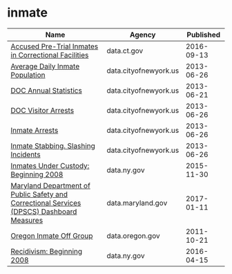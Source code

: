 # inmate

Name | Agency | Published
---- | ---- | ---------
[Accused Pre-Trial Inmates in Correctional Facilities](../socrata/b674-jy6w.md) | data.ct.gov | 2016-09-13
[Average Daily Inmate Population](../socrata/26ze-s5bx.md) | data.cityofnewyork.us | 2013-06-26
[DOC Annual Statistics](../socrata/wkaa-8g8b.md) | data.cityofnewyork.us | 2013-06-21
[DOC Visitor Arrests](../socrata/hm7r-w4y9.md) | data.cityofnewyork.us | 2013-06-26
[Inmate Arrests](../socrata/d4uz-6jaw.md) | data.cityofnewyork.us | 2013-06-26
[Inmate Stabbing. Slashing Incidents](../socrata/hve5-8z68.md) | data.cityofnewyork.us | 2013-06-26
[Inmates Under Custody: Beginning 2008](../socrata/55zc-sp6m.md) | data.ny.gov | 2015-11-30
[Maryland Department of Public Safety and Correctional Services (DPSCS) Dashboard Measures](../socrata/6swu-cddu.md) | data.maryland.gov | 2017-01-11
[Oregon Inmate Off Group](../socrata/38dq-3yhz.md) | data.oregon.gov | 2011-10-21
[Recidivism: Beginning 2008](../socrata/y7pw-wrny.md) | data.ny.gov | 2016-04-15

